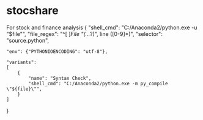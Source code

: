 # stocshare
For stock and finance analysis
{
    "shell_cmd": "C:/Anaconda2/python.exe -u \"$file\"",
    "file_regex": "^[ ]*File \"(...*?)\", line ([0-9]*)",
    "selector": "source.python",

    "env": {"PYTHONIOENCODING": "utf-8"},

    "variants":
    [
        {
            "name": "Syntax Check",
            "shell_cmd": "C:/Anaconda2/python.exe -m py_compile \"${file}\"",
        }
    ]
}
